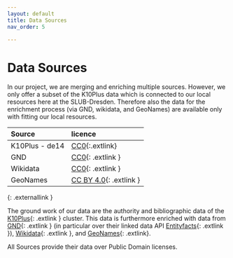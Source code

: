 ```yaml
---
layout: default
title: Data Sources
nav_order: 5

---
```


# Data Sources
In our project, we are merging and enriching multiple sources. However, we only offer a subset of the K10Plus data which is connected to our local resources here at the SLUB-Dresden. Therefore also the data for the enrichment process (via GND, wikidata, and GeoNames) are available only with fitting our local resources.


| Source | licence |
|:---|:--- |
| K10Plus - de14  | [CC0](https://wiki.k10plus.de/display/K10PLUS/Migrationsprojekt){:.extlink} |
| GND      | [CC0](https://www.dnb.de/DE/Professionell/Standardisierung/GND/gnd_node.html#doc58016bodyText4){: .extlink }|
| Wikidata | [CC0](https://www.wikidata.org/wiki/Wikidata:Database_download#License){: .extlink }|
| GeoNames | [CC BY 4.0](https://www.geonames.org/){: .extlink } |
{: .externallink } 

The ground work of our data are the authority and bibliographic data of the [K10Plus](https://www.bszgbv.de/services/k10plus/ "K10Plus"){: .extlink } cluster.
This data is furthermore enriched with data from [GND](https://www.dnb.de/DE/Professionell/Standardisierung/GND/gnd_node.html "GND"){: .extlink } (in particular over their linked data API [Entityfacts](https://www.dnb.de/EN/Professionell/Metadatendienste/Datenbezug/Entity-Facts/entity-facts_node.html "Entityfacts"){: .extlink }), [Wikidata](https://www.wikidata.org/wiki/Wikidata:Main_Page "Wikidata"){: .extlink }, and [GeoNames](https://www.geonames.org/ "Geonames"){: .extlink}.

All Sources provide their data over Public Domain licenses.
